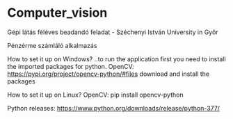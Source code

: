 # Computer_vision
Gépi látás féléves beadandó feladat - Széchenyi István University in Győr

Pénzérme számláló alkalmazás

How to set it up on Windows?
 ..to run the application first you need to install the imported packages for python.
 OpenCV: https://pypi.org/project/opencv-python/#files  download and install the packages


How to set it up on Linux?
OpenCV: pip install opencv-python



Python releases: https://www.python.org/downloads/release/python-377/